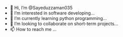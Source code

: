 - 👋 Hi, I’m @Sayeduzzaman035
- 👀 I’m interested in software developing...
- 🌱 I’m currently learning python programming...
- 💞️ I’m looking to collaborate on short-term projects...
- 📫 How to reach me ...

<!---
Sayeduzzaman035/Sayeduzzaman035 is a ✨ special ✨ repository because its `README.md` (this file) appears on your GitHub profile.
You can click the Preview link to take a look at your changes.
--->
